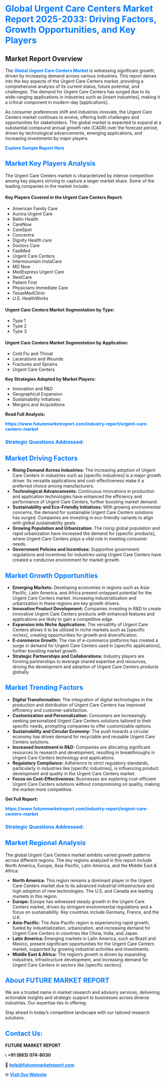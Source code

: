 <h1 style="color: #007BFF;">Global Urgent Care Centers Market Report 2025-2033: Driving Factors, Growth Opportunities, and Key Players</h1>

<section id="overview">
<h2>Market Report Overview</h2>
<p>The <a href="https://www.futuremarketreport.com/industry-report/urgent-care-centers-market" style="color: #007BFF; text-decoration: none;"><strong>Global Urgent Care Centers Market</strong></a> is witnessing significant growth, driven by increasing demand across various industries. This report delves into the key aspects of the Urgent Care Centers market, providing a comprehensive analysis of its current status, future potential, and challenges. The demand for Urgent Care Centers has surged due to its wide-ranging applications in industries such as [insert industries], making it a critical component in modern-day [applications].</p>
<p>As consumer preferences shift and industries innovate, the Urgent Care Centers market continues to evolve, offering both challenges and opportunities for stakeholders. The global market is expected to expand at a substantial compound annual growth rate (CAGR) over the forecast period, driven by technological advancements, emerging applications, and increasing investments by major players.</p>
</section>

<section id="overview">
<p><a href="https://www.futuremarketreport.com/request-sample/reportId=113126" style="color: #007BFF; text-decoration: none;"><strong>Explore Sample Report Here</strong></a></p>
</section>

<section id="key-players">
<h2 style="color: #007BFF;">Market Key Players Analysis</h2>
<p>The Urgent Care Centers market is characterized by intense competition among key players striving to capture a larger market share. Some of the leading companies in the market include:</p>
<h4>Key Players Covered in the Urgent Care Centers Report:</h4>
<ul><li>American Family Care</li><li>Aurora Urgent Care</li><li>Bellin Health</li><li>CareNow</li><li>CareSpot</li><li>Concentra</li><li>Dignity Health care</li><li>Doctors Care</li><li>FastMed</li><li>Urgent Care Centers</li><li>Intermountain InstaCare</li><li>MD Now</li><li>MedExpress Urgent Care</li><li>NextCare</li><li>Patient First</li><li>Physicians Immediate Care</li><li>TexasMedClinic</li><li>U.S. HealthWorks</li></ul>
<h4>Urgent Care Centers Market Segmentation by Type:</h4>
<ul><li>Type 1</li><li>Type 2</li><li>Type 3</li></ul>

<h4>Urgent Care Centers Market Segmentation by Application:</h4>
<ul><li>Cold Flu and Throat</li><li>Lacerations and Wounds</li><li>Fractures and Sprains</li><li>Urgent Care Centers</li></ul>
<p><strong>Key Strategies Adopted by Market Players:</strong></p>
<ul>
<li>Innovation and R&D</li>
<li>Geographical Expansion</li>
<li>Sustainability Initiatives</li>
<li>Mergers and Acquisitions</li>
</ul>
</section>

<section>
<p><strong>Read Full Analysis: </strong></p><a href="https://www.futuremarketreport.com/industry-report/urgent-care-centers-market" style="color: #007BFF; text-decoration: none;"><strong>https://www.futuremarketreport.com/industry-report/urgent-care-centers-market</strong></a>
<h3 style="color: #007BFF;">Strategic Questions Addressed:</h3>
</section>

<section id="driving-factors">
<h2 style="color: #007BFF;">Market Driving Factors</h2>
<ul>
<li><strong>Rising Demand Across Industries:</strong> The increasing adoption of Urgent Care Centers in industries such as [specific industries] is a major growth driver. Its versatile applications and cost-effectiveness make it a preferred choice among manufacturers.</li>
<li><strong>Technological Advancements:</strong> Continuous innovations in production and application technologies have enhanced the efficiency and performance of Urgent Care Centers, further boosting market demand.</li>
<li><strong>Sustainability and Eco-Friendly Initiatives:</strong> With growing environmental concerns, the demand for sustainable Urgent Care Centers solutions has surged. Companies are investing in eco-friendly variants to align with global sustainability goals.</li>
<li><strong>Growing Population and Urbanization:</strong> The rising global population and rapid urbanization have increased the demand for [specific products], where Urgent Care Centers plays a vital role in meeting consumer needs.</li>
<li><strong>Government Policies and Incentives:</strong> Supportive government regulations and incentives for industries using Urgent Care Centers have created a conducive environment for market growth.</li>
</ul>
</section>

<section id="growth-opportunities">
<h2 style="color: #007BFF;">Market Growth Opportunities</h2>
<ul>
<li><strong>Emerging Markets:</strong> Developing economies in regions such as Asia-Pacific, Latin America, and Africa present untapped potential for the Urgent Care Centers market. Increasing industrialization and urbanization in these regions are key growth drivers.</li>
<li><strong>Innovative Product Development:</strong> Companies investing in R&D to create innovative Urgent Care Centers products with enhanced features and applications are likely to gain a competitive edge.</li>
<li><strong>Expansion into Niche Applications:</strong> The versatility of Urgent Care Centers allows it to be utilized in niche markets such as [specific niches], creating opportunities for growth and diversification.</li>
<li><strong>E-commerce Growth:</strong> The rise of e-commerce platforms has created a surge in demand for Urgent Care Centers used in [specific applications], further boosting market growth.</li>
<li><strong>Strategic Partnerships and Collaborations:</strong> Industry players are forming partnerships to leverage shared expertise and resources, driving the development and adoption of Urgent Care Centers products globally.</li>
</ul>
</section>

<section id="trending-factors">
<h2 style="color: #007BFF;">Market Trending Factors</h2>
<ul>
<li><strong>Digital Transformation:</strong> The integration of digital technologies in the production and distribution of Urgent Care Centers has improved efficiency and customer satisfaction.</li>
<li><strong>Customization and Personalization:</strong> Consumers are increasingly seeking personalized Urgent Care Centers solutions tailored to their specific needs, prompting companies to offer customizable options.</li>
<li><strong>Sustainability and Circular Economy:</strong> The push towards a circular economy has driven demand for recyclable and reusable Urgent Care Centers solutions.</li>
<li><strong>Increased Investment in R&D:</strong> Companies are allocating significant resources to research and development, resulting in breakthroughs in Urgent Care Centers technology and applications.</li>
<li><strong>Regulatory Compliance:</strong> Adherence to strict regulatory standards, particularly in industries like [specific industries], is influencing product development and quality in the Urgent Care Centers market.</li>
<li><strong>Focus on Cost-Effectiveness:</strong> Businesses are exploring cost-efficient Urgent Care Centers solutions without compromising on quality, making the market more competitive.</li>
</ul>
</section>

<section>
<p><strong>Get Full Report: </strong></p><a href="https://www.futuremarketreport.com/industry-report/urgent-care-centers-market" style="color: #007BFF; text-decoration: none;"><strong>https://www.futuremarketreport.com/industry-report/urgent-care-centers-market</strong></a>
<h3 style="color: #007BFF;">Strategic Questions Addressed:</h3>
</section>


<section id="regional-analysis">
<h2 style="color: #007BFF;">Market Regional Analysis</h2>
<p>The global Urgent Care Centers market exhibits varied growth patterns across different regions. The key regions analyzed in this report include North America, Europe, Asia-Pacific, Latin America, and the Middle East & Africa:</p>
<ul>
<li><strong>North America:</strong> This region remains a dominant player in the Urgent Care Centers market due to its advanced industrial infrastructure and high adoption of new technologies. The U.S. and Canada are leading markets in this region.</li>
<li><strong>Europe:</strong> Europe has witnessed steady growth in the Urgent Care Centers market, driven by stringent environmental regulations and a focus on sustainability. Key countries include Germany, France, and the U.K.</li>
<li><strong>Asia-Pacific:</strong> The Asia-Pacific region is experiencing rapid growth, fueled by industrialization, urbanization, and increasing demand for Urgent Care Centers in countries like China, India, and Japan.</li>
<li><strong>Latin America:</strong> Emerging markets in Latin America, such as Brazil and Mexico, present significant opportunities for the Urgent Care Centers market, supported by growing industrial activities and investments.</li>
<li><strong>Middle East & Africa:</strong> The region’s growth is driven by expanding industries, infrastructure development, and increasing demand for Urgent Care Centers in sectors like [specific sectors].</li>
</ul>
</section>

<footer>
<h2 style="color: #007BFF;">About FUTURE MARKET REPORT</h2>
<p>We are a trusted name in market research and advisory services, delivering actionable insights and strategic support to businesses across diverse industries. Our expertise lies in offering:</p>

<p>Stay ahead in today’s competitive landscape with our tailored research solutions.</p>

<h2 style="color: #007BFF;">Contact Us:</h2>
<p><strong>FUTURE MARKET REPORT</strong></p>
<p>📞 <strong>+91 (883) 074-8030</strong></p>
<p>📧 <strong><a href="mailto:help@futuremarketreport.com" style="color: #007BFF;">help@futuremarketreport.com</a></strong></p>
<p>🌐 <strong><a href="https://www.futuremarketreport.com/" style="color: #007BFF;">Visit Our Website</a></strong></p>
</footer>